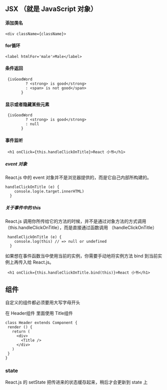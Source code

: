  ## JSX （就是 JavaScript 对象）
 #### 添加类名
 ```
 <div className={className}>
 ```
 #### for循环
 ```
 <label htmlFor='male'>Male</label>
 ```
 #### 条件返回
 ```
  {isGoodWord
          ? <strong> is good</strong>
          : <span> is not good</span>
        }
 ```
 #### 显示或者隐藏某些元素
 ```
  {isGoodWord
          ? <strong> is good</strong>
          : null
        }
 ```

 #### 事件监听
 ```
  <h1 onClick={this.handleClickOnTitle}>React 小书</h1>
```
##### event 对象
React.js 中的 event 对象并不是浏览器提供的，而是它自己内部所构建的。
```
handleClickOnTitle (e) {
    console.log(e.target.innerHTML)
  }
```
##### 关于事件中的 this
React.js 调用你所传给它的方法的时候，并不是通过对象方法的方式调用（this.handleClickOnTitle），而是直接通过函数调用 （handleClickOnTitle）
```
 handleClickOnTitle (e) {
    console.log(this) // => null or undefined
  }
```
如果想在事件函数当中使用当前的实例，你需要手动地将实例方法 bind 到当前实例上再传入给 React.js。
```
 <h1 onClick={this.handleClickOnTitle.bind(this)}>React 小书</h1> 
```
 ## 组件
 自定义的组件都必须要用大写字母开头

 在 Header组件 里面使用 Title组件
 ```
 class Header extends Component {
  render () {
    return (
      <div>
        <Title />
      </div>
    )
  }
}
```
### state
 React.js 的 setState 把传进来的状态缓存起来，稍后才会更新到 state 上
